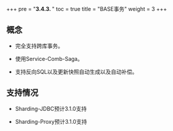 +++
pre = "<b>3.4.3. </b>"
toc = true
title = "BASE事务"
weight = 3
+++

## 概念

* 完全支持跨库事务。

* 使用Service-Comb-Saga。

* 支持反向SQL以及更新快照自动生成以及自动补偿。

## 支持情况

* Sharding-JDBC预计3.1.0支持

* Sharding-Proxy预计3.1.0支持

